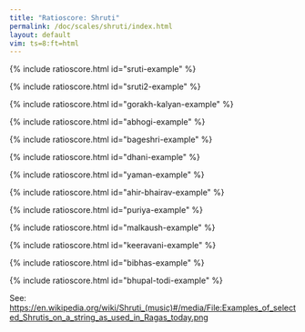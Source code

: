 ```yaml
---
title: "Ratioscore: Shruti"
permalink: /doc/scales/shruti/index.html
layout: default
vim: ts=8:ft=html
---
```



{% include ratioscore.html id="sruti-example" %}
<script type="application/x-ratioscore" id="sruti-example">
!! The Classical Indian Just Intonation Tuning System
!! with 22 srutis defining the 7 swaras of Hindu Classical Music
**dtime	**ratio	**cents	**swara
*MM120	*Iclars	*Iclars	*
*	*ref:D3	*ref:D3	*
1	.	.	.
1	1/1	0.0c	Sa
1	25/24	70.7c	.
1	21/20	84.5c	.
1	256/243	90.2c	ri1
1	135/128	92.2c	.
1	16/15	111.7c	ri2
1	10/9	182.4c	Ri1
1	9/8	203.9c	Ri2
1	7/6	266.9c	.
1	32/27	294.1c	ga1
1	6/5	315.6c	ga2
1	5/4	386.3c	Ga1
1	81/64	407.8c	Ga2
1	4/3	498.9c	ma1
1	27/20	519.6c	ma2
1	45/32	590.2c	Ma1
1	64/45	609.8c	.
1	729/512	611.7c	Ma2
1	10/7	617.5c	.
1	3/2	702.0c	Pa
1	25/16	772.7c	.
1	128/81	792.2c	dha1
1	405/256	794.1c	.
1	8/5	813.7c	dha2
1	5/3	884.4c	Dha1
1	27/16	905.9c	Dha2
1	7/4	968.8c	.
1	16/9	996.1c	ni1
1	9/5	1017.6c	ni2
1	15/8	1088.3c	Ni1
1	243/128	1109.8c	Ni2
1	40/21	1115.5c	.
1	2/1	1200.0c	Sa
*-	*-	*-	*-
!! Reference: https://s3.amazonaws.com/arena-attachments/736589/eb6afc9a4112089994064b8fb7d63c40.pdf
!! Wolfgang von Schweinitz, Oct. 2006
</script>



{% include ratioscore.html id="sruti2-example" %}
<script type="application/x-ratioscore" id="sruti2-example">
!! The shruti described by Bharata and Dattilam
**dtime	**ratio	**cents	**freq	**pitch	**swara	**name
*	*Iclars	*Iclars	*Iclars	*	*	*
*	*ref:C4	*ref:C4	*ref:C4	*	*	*
1	.	.	.	.	.	.
1	1	0c	261.6256z	C	Sa	Chandovatī
1	256/243	90c	275.6220z	D-flat	ri1	Dayāvatī
1	16/15	112c	279.0673z	D-flat	ri2	Ranjanī
1	10/9	182c	290.6951z	D	Ri1	Ratikā
1	9/8	203c	294.3288z	D	Ri2	Raudrī
1	32/27	294c	310.0747z	E-flat	ga1	Krodhā
1	6/5	316c	313.9507z	E-flat	ga2	Vajrikā
1	5/4	386c	327.0319z	E	Ga1	Prasāriṇī
1	81/64	407c	331.1198z	E	Ga2	Prīti
1	4/3	498c	348.8341z	F	ma1	Mārjanī
1	27/20	519c	353.1945z	F	ma2	Kṣhiti
1	45/32	590c	367.9109z	F-sharp	Ma1	Raktā
1	729/512	612c	372.5098z	F-sharp	Ma2	Sandīpanī
1	3/2	702c	392.4383z	G	Pa	Ālāpinī
1	128/81	792c	413.4330z	A-flat	dha1	Madantī
1	8/5	814c	418.6009z	A-flat	dha2	Rohiṇī
1	5/3	884c	436.0426z	A	Dha1	Ramyā
1	27/16	906c	441.4931z	A	Dha2	Ugrā
1	16/9	996c	465.1121z	B-flat	ni1	Kṣobhinī
1	9/5	1017c	470.9260z	B-flat	ni2	Tīvrā
1	15/8	1088c	490.5479z	B	Ni1	Kumudvatī
1	243/128	1110c	496.6798z	B	Ni2	Mandā
1	2	1200c	523.2511z	C	Sa	Chandovatī
*-	*-	*-	*-	*-	*-	*-
!! Reference: https://en.wikipedia.org/wiki/Shruti_(music)
</script>



{% include ratioscore.html id="gorakh-kalyan-example" %}
<script type="application/x-ratioscore" id="gorakh-kalyan-example">
!!!OTL: Scale for raga Gorakh Kalyan (Hindustani)
**recip	**ratio
*MM144	*I#104
*	*ref:C4
16	.
4	S
4	R1
4	m1
4	P
4	D1
4	n1
4	S*2
*-	*-
!!!RDF**ratio: S  = (1)
!!!RDF**ratio: r1 = (256/243)
!!!RDF**ratio: r2 = (16/15)
!!!RDF**ratio: R1 = (10/9)
!!!RDF**ratio: R2 = (9/8)
!!!RDF**ratio: g1 = (32/27)
!!!RDF**ratio: g2 = (6/5)
!!!RDF**ratio: G1 = (5/4)
!!!RDF**ratio: G2 = (81/64)
!!!RDF**ratio: M1 = (4/3)
!!!RDF**ratio: M2 = (27/20)
!!!RDF**ratio: m1 = (45/32)
!!!RDF**ratio: m2 = (729/512)
!!!RDF**ratio: P  = (3/2)
!!!RDF**ratio: d1 = (128/81)
!!!RDF**ratio: d2 = (8/5)
!!!RDF**ratio: D1 = (5/3)
!!!RDF**ratio: D2 = (27/16)
!!!RDF**ratio: n1 = (16/9)
!!!RDF**ratio: n2 = (9/5)
!!!RDF**ratio: N1 = (15/8)
!!!RDF**ratio: N2 = (243/128)
</script>



{% include ratioscore.html id="abhogi-example" %}
<script type="application/x-ratioscore" id="abhogi-example">
!!!OTL: Scale for raga Abhogi (both Hindustani and Carnatic)
**recip	**ratio
*MM144	*I#104
*	*ref:C4
16	.
4	S
4	R1
4	g1
4	m1
4	D1
4	S*2
*-	*-
!!!RDF**ratio: S  = (1)
!!!RDF**ratio: r1 = (256/243)
!!!RDF**ratio: r2 = (16/15)
!!!RDF**ratio: R1 = (10/9)
!!!RDF**ratio: R2 = (9/8)
!!!RDF**ratio: g1 = (32/27)
!!!RDF**ratio: g2 = (6/5)
!!!RDF**ratio: G1 = (5/4)
!!!RDF**ratio: G2 = (81/64)
!!!RDF**ratio: M1 = (4/3)
!!!RDF**ratio: M2 = (27/20)
!!!RDF**ratio: m1 = (45/32)
!!!RDF**ratio: m2 = (729/512)
!!!RDF**ratio: P  = (3/2)
!!!RDF**ratio: d1 = (128/81)
!!!RDF**ratio: d2 = (8/5)
!!!RDF**ratio: D1 = (5/3)
!!!RDF**ratio: D2 = (27/16)
!!!RDF**ratio: n1 = (16/9)
!!!RDF**ratio: n2 = (9/5)
!!!RDF**ratio: N1 = (15/8)
!!!RDF**ratio: N2 = (243/128)
</script>



{% include ratioscore.html id="bageshri-example" %}
<script type="application/x-ratioscore" id="bageshri-example">
!!!OTL: Scale for raga Bageshri, Bhimapalasi (Hindustani); Abheri, Reethigowla (Carnatic)
**recip	**ratio
*MM144	*I#104
*	*ref:C4
16	.
4	S
4	R1
4	g1
4	m1
4	P
4	D1
4	n1
4	S*2
*-	*-
!!!RDF**ratio: S  = (1)
!!!RDF**ratio: r1 = (256/243)
!!!RDF**ratio: r2 = (16/15)
!!!RDF**ratio: R1 = (10/9)
!!!RDF**ratio: R2 = (9/8)
!!!RDF**ratio: g1 = (32/27)
!!!RDF**ratio: g2 = (6/5)
!!!RDF**ratio: G1 = (5/4)
!!!RDF**ratio: G2 = (81/64)
!!!RDF**ratio: M1 = (4/3)
!!!RDF**ratio: M2 = (27/20)
!!!RDF**ratio: m1 = (45/32)
!!!RDF**ratio: m2 = (729/512)
!!!RDF**ratio: P  = (3/2)
!!!RDF**ratio: d1 = (128/81)
!!!RDF**ratio: d2 = (8/5)
!!!RDF**ratio: D1 = (5/3)
!!!RDF**ratio: D2 = (27/16)
!!!RDF**ratio: n1 = (16/9)
!!!RDF**ratio: n2 = (9/5)
!!!RDF**ratio: N1 = (15/8)
!!!RDF**ratio: N2 = (243/128)
</script>



{% include ratioscore.html id="dhani-example" %}
<script type="application/x-ratioscore" id="dhani-example">
!!!OTL: Scale for raga Dhani (Hindustani); Suddha Dhanyansi (Carnatic)
**recip	**ratio
*MM144	*I#104
*	*ref:C4
16	.
4	S
4	g1
4	m1
4	P
4	n1
4	S*2
*-	*-
!!!RDF**ratio: S  = (1)
!!!RDF**ratio: r1 = (256/243)
!!!RDF**ratio: r2 = (16/15)
!!!RDF**ratio: R1 = (10/9)
!!!RDF**ratio: R2 = (9/8)
!!!RDF**ratio: g1 = (32/27)
!!!RDF**ratio: g2 = (6/5)
!!!RDF**ratio: G1 = (5/4)
!!!RDF**ratio: G2 = (81/64)
!!!RDF**ratio: M1 = (4/3)
!!!RDF**ratio: M2 = (27/20)
!!!RDF**ratio: m1 = (45/32)
!!!RDF**ratio: m2 = (729/512)
!!!RDF**ratio: P  = (3/2)
!!!RDF**ratio: d1 = (128/81)
!!!RDF**ratio: d2 = (8/5)
!!!RDF**ratio: D1 = (5/3)
!!!RDF**ratio: D2 = (27/16)
!!!RDF**ratio: n1 = (16/9)
!!!RDF**ratio: n2 = (9/5)
!!!RDF**ratio: N1 = (15/8)
!!!RDF**ratio: N2 = (243/128)
</script>



{% include ratioscore.html id="yaman-example" %}
<script type="application/x-ratioscore" id="yaman-example">
!!!OTL: Scale for raga Yaman (Hindustani); Yamunakalyani (Carnatic)
**recip	**ratio
*MM144	*I#104
*	*ref:C4
16	.
4	S
4	R2
4	G1
4	M1
4	m1
4	P
4	D2
4	N1
4	S*2
*-	*-
!!!RDF**ratio: S  = (1)
!!!RDF**ratio: r1 = (256/243)
!!!RDF**ratio: r2 = (16/15)
!!!RDF**ratio: R1 = (10/9)
!!!RDF**ratio: R2 = (9/8)
!!!RDF**ratio: g1 = (32/27)
!!!RDF**ratio: g2 = (6/5)
!!!RDF**ratio: G1 = (5/4)
!!!RDF**ratio: G2 = (81/64)
!!!RDF**ratio: M1 = (4/3)
!!!RDF**ratio: M2 = (27/20)
!!!RDF**ratio: m1 = (45/32)
!!!RDF**ratio: m2 = (729/512)
!!!RDF**ratio: P  = (3/2)
!!!RDF**ratio: d1 = (128/81)
!!!RDF**ratio: d2 = (8/5)
!!!RDF**ratio: D1 = (5/3)
!!!RDF**ratio: D2 = (27/16)
!!!RDF**ratio: n1 = (16/9)
!!!RDF**ratio: n2 = (9/5)
!!!RDF**ratio: N1 = (15/8)
!!!RDF**ratio: N2 = (243/128)
</script>



{% include ratioscore.html id="ahir-bhairav-example" %}
<script type="application/x-ratioscore" id="ahir-bhairav-example">
!!!OTL: Scale for raga Ahir Bhairav (Hindustani); Chakravakam (Carnatic)
**recip	**ratio
*MM144	*I#104
*	*ref:C4
16	.
4	S
4	r2
4	G1
4	m1
4	P
4	D1
4	n1
4	S*2
*-	*-
!!!RDF**ratio: S  = (1)
!!!RDF**ratio: r1 = (256/243)
!!!RDF**ratio: r2 = (16/15)
!!!RDF**ratio: R1 = (10/9)
!!!RDF**ratio: R2 = (9/8)
!!!RDF**ratio: g1 = (32/27)
!!!RDF**ratio: g2 = (6/5)
!!!RDF**ratio: G1 = (5/4)
!!!RDF**ratio: G2 = (81/64)
!!!RDF**ratio: M1 = (4/3)
!!!RDF**ratio: M2 = (27/20)
!!!RDF**ratio: m1 = (45/32)
!!!RDF**ratio: m2 = (729/512)
!!!RDF**ratio: P  = (3/2)
!!!RDF**ratio: d1 = (128/81)
!!!RDF**ratio: d2 = (8/5)
!!!RDF**ratio: D1 = (5/3)
!!!RDF**ratio: D2 = (27/16)
!!!RDF**ratio: n1 = (16/9)
!!!RDF**ratio: n2 = (9/5)
!!!RDF**ratio: N1 = (15/8)
!!!RDF**ratio: N2 = (243/128)
</script>



{% include ratioscore.html id="puriya-example" %}
<script type="application/x-ratioscore" id="puriya-example">
!!!OTL: Scale for raga Pyriya (Hindustani); Hamsanandi (Carnatic)
**recip	**ratio
*MM144	*I#104
*	*ref:C4
16	.
4	S
4	r1
4	G1
4	M1
4	D1
4	N1
4	S*2
*-	*-
!!!RDF**ratio: S  = (1)
!!!RDF**ratio: r1 = (256/243)
!!!RDF**ratio: r2 = (16/15)
!!!RDF**ratio: R1 = (10/9)
!!!RDF**ratio: R2 = (9/8)
!!!RDF**ratio: g1 = (32/27)
!!!RDF**ratio: g2 = (6/5)
!!!RDF**ratio: G1 = (5/4)
!!!RDF**ratio: G2 = (81/64)
!!!RDF**ratio: M1 = (4/3)
!!!RDF**ratio: M2 = (27/20)
!!!RDF**ratio: m1 = (45/32)
!!!RDF**ratio: m2 = (729/512)
!!!RDF**ratio: P  = (3/2)
!!!RDF**ratio: d1 = (128/81)
!!!RDF**ratio: d2 = (8/5)
!!!RDF**ratio: D1 = (5/3)
!!!RDF**ratio: D2 = (27/16)
!!!RDF**ratio: n1 = (16/9)
!!!RDF**ratio: n2 = (9/5)
!!!RDF**ratio: N1 = (15/8)
!!!RDF**ratio: N2 = (243/128)
</script>



{% include ratioscore.html id="malkaush-example" %}
<script type="application/x-ratioscore" id="malkaush-example">
!!!OTL: Scale for raga Malkaush (Hindustani); Hindolam (Carnatic)
!!!URL: https://singerspassion.wordpress.com/ragas/raag-malkaush
**recip	**ratio
*MM144	*I#104
*	*ref:C4
16	.
4	S
4	g1
4	m1
4	d1
4	n1
4	S*2
*-	*-
!!!RDF**ratio: S  = (1)
!!!RDF**ratio: r1 = (256/243)
!!!RDF**ratio: r2 = (16/15)
!!!RDF**ratio: R1 = (10/9)
!!!RDF**ratio: R2 = (9/8)
!!!RDF**ratio: g1 = (32/27)
!!!RDF**ratio: g2 = (6/5)
!!!RDF**ratio: G1 = (5/4)
!!!RDF**ratio: G2 = (81/64)
!!!RDF**ratio: M1 = (4/3)
!!!RDF**ratio: M2 = (27/20)
!!!RDF**ratio: m1 = (45/32)
!!!RDF**ratio: m2 = (729/512)
!!!RDF**ratio: P  = (3/2)
!!!RDF**ratio: d1 = (128/81)
!!!RDF**ratio: d2 = (8/5)
!!!RDF**ratio: D1 = (5/3)
!!!RDF**ratio: D2 = (27/16)
!!!RDF**ratio: n1 = (16/9)
!!!RDF**ratio: n2 = (9/5)
!!!RDF**ratio: N1 = (15/8)
!!!RDF**ratio: N2 = (243/128)
</script>


{% include ratioscore.html id="keeravani-example" %}
<script type="application/x-ratioscore" id="keeravani-example">
!!!OTL: Scale for raga Keeravani (both Hindustani and Carnatic)
**recip	**ratio
*MM144	*I#104
*	*ref:C4
16	.
4	S
4	R2
4	g1
4	m1
4	P
4	d1
4	N1
4	S*2
*-	*-
!!!RDF**ratio: S  = (1)
!!!RDF**ratio: r1 = (256/243)
!!!RDF**ratio: r2 = (16/15)
!!!RDF**ratio: R1 = (10/9)
!!!RDF**ratio: R2 = (9/8)
!!!RDF**ratio: g1 = (32/27)
!!!RDF**ratio: g2 = (6/5)
!!!RDF**ratio: G1 = (5/4)
!!!RDF**ratio: G2 = (81/64)
!!!RDF**ratio: M1 = (4/3)
!!!RDF**ratio: M2 = (27/20)
!!!RDF**ratio: m1 = (45/32)
!!!RDF**ratio: m2 = (729/512)
!!!RDF**ratio: P  = (3/2)
!!!RDF**ratio: d1 = (128/81)
!!!RDF**ratio: d2 = (8/5)
!!!RDF**ratio: D1 = (5/3)
!!!RDF**ratio: D2 = (27/16)
!!!RDF**ratio: n1 = (16/9)
!!!RDF**ratio: n2 = (9/5)
!!!RDF**ratio: N1 = (15/8)
!!!RDF**ratio: N2 = (243/128)
</script>



{% include ratioscore.html id="bibhas-example" %}
<script type="application/x-ratioscore" id="bibhas-example">
!!!OTL: Scale for raga Bibhas (Hindustani); Revagupti (Carnatic)
**recip	**ratio
*MM144	*I#104
*	*ref:C4
16	.
4	S
4	r1
4	G1
4	P
4	d1
4	S*2
*-	*-
!!!RDF**ratio: S  = (1)
!!!RDF**ratio: r1 = (256/243)
!!!RDF**ratio: r2 = (16/15)
!!!RDF**ratio: R1 = (10/9)
!!!RDF**ratio: R2 = (9/8)
!!!RDF**ratio: g1 = (32/27)
!!!RDF**ratio: g2 = (6/5)
!!!RDF**ratio: G1 = (5/4)
!!!RDF**ratio: G2 = (81/64)
!!!RDF**ratio: M1 = (4/3)
!!!RDF**ratio: M2 = (27/20)
!!!RDF**ratio: m1 = (45/32)
!!!RDF**ratio: m2 = (729/512)
!!!RDF**ratio: P  = (3/2)
!!!RDF**ratio: d1 = (128/81)
!!!RDF**ratio: d2 = (8/5)
!!!RDF**ratio: D1 = (5/3)
!!!RDF**ratio: D2 = (27/16)
!!!RDF**ratio: n1 = (16/9)
!!!RDF**ratio: n2 = (9/5)
!!!RDF**ratio: N1 = (15/8)
!!!RDF**ratio: N2 = (243/128)
</script>



{% include ratioscore.html id="bhupal-todi-example" %}
<script type="application/x-ratioscore" id="bhupal-todi-example">
!!!OTL: Scale for raga Bhupal Todi (Hindustani); Bhupalam (Carnatic)
**recip	**ratio
*MM144	*I#104
*	*ref:C4
16	.
4	S
4	r1
4	g1
4	P
4	d1
4	S*2
*-	*-
!!!RDF**ratio: S  = (1)
!!!RDF**ratio: r1 = (256/243)
!!!RDF**ratio: r2 = (16/15)
!!!RDF**ratio: R1 = (10/9)
!!!RDF**ratio: R2 = (9/8)
!!!RDF**ratio: g1 = (32/27)
!!!RDF**ratio: g2 = (6/5)
!!!RDF**ratio: G1 = (5/4)
!!!RDF**ratio: G2 = (81/64)
!!!RDF**ratio: M1 = (4/3)
!!!RDF**ratio: M2 = (27/20)
!!!RDF**ratio: m1 = (45/32)
!!!RDF**ratio: m2 = (729/512)
!!!RDF**ratio: P  = (3/2)
!!!RDF**ratio: d1 = (128/81)
!!!RDF**ratio: d2 = (8/5)
!!!RDF**ratio: D1 = (5/3)
!!!RDF**ratio: D2 = (27/16)
!!!RDF**ratio: n1 = (16/9)
!!!RDF**ratio: n2 = (9/5)
!!!RDF**ratio: N1 = (15/8)
!!!RDF**ratio: N2 = (243/128)
</script>


See: https://en.wikipedia.org/wiki/Shruti_(music)#/media/File:Examples_of_selected_Shrutis_on_a_string_as_used_in_Ragas_today.png

